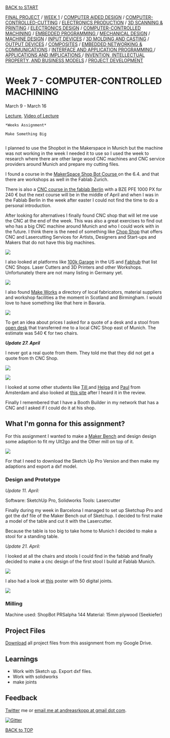 [BACK to START](../)

[FINAL PROJECT](../final) / [WEEK 1](../week1) / [COMPUTER AIDED DESIGN](../week2) / [COMPUTER-CONTROLLED-CUTTING](../week3) / [ELECTRONICS PRODUCTION](../week4) / [3D SCANNING & PRINTING](../week5) / [ELECTRONICS DESIGN](../week6)  / [COMPUTER-CONTROLLED MACHINING](../week7) / [EMBEDDED PROGRAMMING ](../week8) / [MECHANICAL DESIGN](../week9) / [MACHINE DESIGN](../week10) / [INPUT DEVICES](../week11) / [3D MOLDING AND CASTING](../week12) / [OUTPUT DEVICES](../week13) / [COMPOSITES](../week14) / [EMBEDDED NETWORKING & COMMUNICATIONS](../week15) / [INTERFACE AND APPLICATION PROGRAMMING ](../week16) / [APPLICATIONS AND IMPLICATIONS ](../week17) / [INVENTION, INTELLECTUAL PROPERTY, AND BUSINESS MODELS](../week18) / [PROJECT DEVELOPMENT ](../week19) 


# Week 7 - COMPUTER-CONTROLLED MACHINING

March 9 - March 16

[Lecture](http://academy.cba.mit.edu/classes/computer_machining/index.html), [Video of Lecture](http://archive.fabacademy.org/archives/2016/master/videos/03-09/index.html)

~~~
*Weeks Assignment*

Make Something Big


~~~


I planned to use the Shopbot in the Makerspace in Munich but the machine was not working in the week I needed it to use so I used the week to research where there are other large wood CNC machines and CNC service providers around Munich and prepare my cutting files. 

I found a course in the [MakerSpace Shop Bot Course ](http://www.maker-space.de/course/37.cnc-002-cnc-holzfraese-shopbot-und-einfuehrung-in-die-software-vcarve-fuer-einsteiger-sgk-c.html) on the 6.4. and that there are workshops as well in the Fablab Zurich.

There is also a [CNC course in the fablab Berlin](https://fablab.berlin/en/workshops/24-cnc-milling-introduction.html) with a BZE PFE 1000 PX for 240 € but the next course will be in the middle of April and when I was in the Fablab Berlin in the week after easter I could not find the time to do a personal introduction.

After looking for alternatives I finally found CNC shop that will let me use the CNC at the end of the week. This was also a great exercises to find out who has a big CNC machine around Munich and who I could work with in the future. I think there is the need of something like [Chop Shop](http://chopshopcnc.com/) that offers CNC and Lasercutting Services for Artists, Designers and Start-ups and Makers that do not have this big machines.

 

![](./images/screenshot3.jpg)

I also looked at platforms like [100k Garage](http://www.100kgarages.com/) in the US and [Fabhub](https://www.fabhub.io/) that list CNC Shops. Laser Cutters and 3D Printers and other Workshops. Unfortunately there are not many listing in Germany yet. 

![](./images/screenshot1.jpg)  
 

I also found [Make Works](http://makeworks.co.uk/scotland/process/cnc-machining) a directory of local fabricators, material suppliers and workshop facilities a the moment in Scotland and Birmingham. I would love to have something like that here in Bavaria. 
 

![](./images/screenshot2.jpg)

To get an idea about prices I asked for a quote of a desk and a stool from [open desk](https://www.opendesk.cc/) that transferred me to a local CNC Shop east of Munich. The estimate was 540 € for two chairs.

***Update 27. April***

I never got a real quote from them. They told me that they did not get a quote from th CNC Shop. 

![](./images/screenshot4.jpg)

![](./images/screenshot5.jpg)


I looked at some other students like [Till ](http://fabacademy.org/archives/2015/eu/students/cremer.till/08.html) and [Helga](http://fabacademy.org/archives/2015/eu/students/hauksdottir.sigridur_helga/W8_computer_controlled_machining.html) and [Paul](http://archive.fabacademy.org/archives/2016/fablabamsterdam/students/90/week7.html) from Amsterdam and also looked at [this site](http://fabacademy.org/archives/2015/eu/students/gunnarsson.thorarinn_b.b/week.8.html) after I heard it in the review. 

Finally I remembered that I have a Booth Builder in my network that has a CNC and I asked if I could do it at his shop.  

## What I'm gonna for this assignment?

For this assignment I wanted to make a [Maker Bench](https://3dwarehouse.sketchup.com/collection.html?id=ub750b5d7-37d7-4479-b8e6-f4532018adb5) and design design some adaption to fit my Ult2go and the Other mill on top of it. 

![](./images/screenshot6.jpg)

For that I need to download the Sketch Up Pro Version and then make my adaptions and export a dxf model. 


### Design and Prototype

*Update 11. April:*

Software: SketchUp Pro, Solidworks
Tools: Lasercutter

Finally during my week in Barcelona I managed to set up Sketchup Pro and got the dxf file of the Maker Bench out of Sketchup. I decided to first make a model of the table and cut it with the Lasercutter. 

Because the table is too big to take home to Munich I decided to make a stool for a standing table. 


*Update 21. April:*

I looked at all the chairs and stools I could find in the fablab and finally decided to make a cnc design of the first stool I build at Fablab Munich.

![](./images/screenshot8.jpg)

I also had a look at [this](http://www.instructables.com/id/50-Digital-Joints-poster-visual-reference/) poster with 50 digital joints. 

![](./images/screenshot9.jpg)

### Milling

Machine used: ShopBot PRSalpha 144
Material: 15mm plywood (Seekiefer)



## Project Files

[Download](https://drive.google.com/folderview?id=0B3iYmii-HJ7TRTFZNVBoMU8tRXc&usp=sharing) all project files from this assignment from my Google Drive.

## Learnings

* Work with Sketch up. Export dxf files.
* Work with solidworks
* make joints

## Feedback

[Twitter](http://www.twitter.com/andreaskopp) me or [email me at andreasrkopp at gmail dot com](mailto:andreasrkopp@gmail.com).

[![Gitter](https://badges.gitter.im/ARKopp/fabacademy2016.svg)](https://gitter.im/ARKopp/fabacademy2016?utm_source=badge&utm_medium=badge&utm_campaign=pr-badge)

[BACK to TOP](../week7)